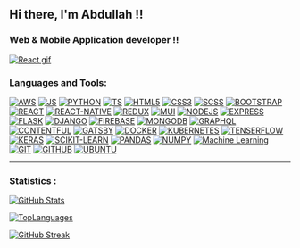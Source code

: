 <!-- ###I'm Abdullah -->

##  Hi there, I'm Abdullah !!

### Web & Mobile Application developer !!

[![React gif](/resource/image.gif)](#)


<!--
- 🌱 I’m currently learning AWS
- 🥅 2021 Goals: Contribute more to Open Source projects
- -->


### Languages and Tools:


[![AWS](https://img.shields.io/badge/AWS%20-%23FF9900.svg?&style=for-the-badge&logo=amazon-aws&logoColor=white)](#)
[![JS](https://img.shields.io/badge/javascript%20-%23323330.svg?&style=for-the-badge&logo=javascript&logoColor=%23F7DF1E)](#)
[![PYTHON](https://img.shields.io/badge/python%20-%2314354C.svg?&style=for-the-badge&logo=python&logoColor=white)](#)
[![TS](https://img.shields.io/badge/typescript%20-%23007ACC.svg?&style=for-the-badge&logo=typescript&logoColor=white)](#)
[![HTML5](https://img.shields.io/badge/html5%20-%23E34F26.svg?&style=for-the-badge&logo=html5&logoColor=white)](#)
[![CSS3](https://img.shields.io/badge/css3%20-%231572B6.svg?&style=for-the-badge&logo=css3&logoColor=white)](#)
[![SCSS](https://img.shields.io/badge/Scss-CC6699?&style=for-the-badge&logo=sass&logoColor=white)](#)
[![BOOTSTRAP](https://img.shields.io/badge/bootstrap%20-%23563D7C.svg?&style=for-the-badge&logo=bootstrap&logoColor=white)](#)
[![REACT](https://img.shields.io/badge/React-0081cb?&style=for-the-badge&logo=react&logoColor=white)](#)
[![REACT-NATIVE](https://img.shields.io/badge/React%20Native-0081A5?&style=for-the-badge&logo=react&logoColor=white)](#)
[![REDUX](https://img.shields.io/badge/Redux-764ABC?&style=for-the-badge&logo=redux&logoColor=white)](#)
[![MUI](https://img.shields.io/badge/material%20ui%20-%230081CB.svg?&style=for-the-badge&logo=material-ui&logoColor=white)](#)
[![NODEJS](https://img.shields.io/badge/Nodejs-339933?&style=for-the-badge&logo=Node-dot-js&logoColor=white)](#)
[![EXPRESS](https://img.shields.io/badge/Express-000000?&style=for-the-badge&logo=express&logoColor=white)](#)
[![FLASK](https://img.shields.io/badge/Flask-000000?&style=for-the-badge&logo=flask&logoColor=white)](#)
[![DJANGO](https://img.shields.io/badge/django-092E20?&style=for-the-badge&logo=django&logoColor=white)](#)
[![FIREBASE](https://img.shields.io/badge/firebase%20-%23039BE5.svg?&style=for-the-badge&logo=firebase)](#)
[![MONGODB](https://img.shields.io/badge/MongoDB-%234ea94b.svg?&style=for-the-badge&logo=mongodb&logoColor=white)](#)
[![GRAPHQL](https://img.shields.io/badge/GraphQL-E10098?&style=for-the-badge&logo=graphql&logoColor=white)](#)
[![CONTENTFUL](https://img.shields.io/badge/contentful-2478CC?&style=for-the-badge&logo=contentful&logoColor=white)](#)
[![GATSBY](https://img.shields.io/badge/Gatsby-663399?&style=for-the-badge&logo=gatsby&logoColor=white)](#)
[![DOCKER](https://img.shields.io/badge/Docker-2496ED?&style=for-the-badge&logo=docker&logoColor=white)](#)
[![KUBERNETES](https://img.shields.io/badge/kubernetes-326CE5?&style=for-the-badge&logo=kubernetes&logoColor=white)](#)
[![TENSERFLOW](https://img.shields.io/badge/Tensorflow-FF6F00?&style=for-the-badge&logo=tensorflow&logoColor=white)](#)
[![KERAS](https://img.shields.io/badge/Keras%20-%23D00000.svg?&style=for-the-badge&logo=Keras&logoColor=white)](#)
[![SCIKIT-LEARN](https://img.shields.io/badge/Scikit%20Learn-F7931E?&style=for-the-badge&logo=scikit-learn&logoColor=white)](#)
[![PANDAS](https://img.shields.io/badge/pandas%20-%23150458.svg?&style=for-the-badge&logo=pandas&logoColor=white)](#)
[![NUMPY](https://img.shields.io/badge/numpy%20-%23013243.svg?&style=for-the-badge&logo=numpy&logoColor=white)](#)
[![Machine Learning](https://img.shields.io/badge/Machine%20Learning-076d7a?&style=for-the-badge&logo=graphql&logoColor=white)](#)
[![GIT](https://img.shields.io/badge/git%20-%23F05033.svg?&style=for-the-badge&logo=git&logoColor=white)](#)
[![GITHUB](https://img.shields.io/badge/github-181717?&style=for-the-badge&logo=github&logoColor=white)](#)
[![UBUNTU](https://img.shields.io/badge/Ubuntu-E95420?style=for-the-badge&logo=ubuntu&logoColor=white)](#)


<!-- [![MARKDOWN](https://img.shields.io/badge/markdown-%23000000.svg?&style=for-the-badge&logo=markdown&logoColor=white)](#)
[![SHELL](https://img.shields.io/badge/shell_script%20-%23121011.svg?&style=for-the-badge&logo=gnu-bash&logoColor=white)](#)
[![POSTMAN](https://img.shields.io/badge/Postman-FF6C37?&style=for-the-badge&logo=postman&logoColor=white)](#)
[![VSCODE](https://img.shields.io/badge/VScode-007ACC?&style=for-the-badge&logo=visual%20studio%20code&logoColor=white)](#) -->


<!-- [![Artificial Intelligence](https://img.shields.io/badge/Artificial%20Intelligence-181717?&style=for-the-badge&logoColor=white)](#) -->
<!-- [![JUPYTER](https://img.shields.io/badge/Jupyter%20-%23F37626.svg?&style=for-the-badge&logo=Jupyter&logoColor=white)](#) -->
<!-- [![POSTGRESSQL](https://img.shields.io/badge/postgres-%23316192.svg?&style=for-the-badge&logo=postgresql&logoColor=white)](#) -->
<!-- [![MYSQL](https://img.shields.io/badge/mysql-%2300f.svg?&style=for-the-badge&logo=mysql&logoColor=white)](#) -->

---

### Statistics :


[![GitHub Stats](https://github-readme-stats.vercel.app/api?username=abdullah-jamshed&show_icons=true&hide_border=true)](#)

[![TopLanguages](https://github-readme-stats.vercel.app/api/top-langs/?username=abdullah-jamshed&theme=white&layout=compact&show_icons=true&hide_border=true&langs_count=10&hide=css,html)](#)

[![GitHub Streak](https://github-readme-streak-stats.herokuapp.com/?user=abdullah-jamshed&theme=default)](#)
















































<!--<p id="badge" float="left">
 <a href="#badge"> 
 <img alt="AWS" src="https://img.shields.io/badge/AWS%20-%23FF9900.svg?&style=for-the-badge&logo=amazon-aws&logoColor=white"/> 
<img alt="Python" src="https://img.shields.io/badge/python%20-%2314354C.svg?&style=for-the-badge&logo=python&logoColor=white"/>
<img alt="JavaScript" src="https://img.shields.io/badge/javascript%20-%23323330.svg?&style=for-the-badge&logo=javascript&logoColor=%23F7DF1E"/>
<img alt="TypeScript" src="https://img.shields.io/badge/typescript%20-%23007ACC.svg?&style=for-the-badge&logo=typescript&logoColor=white"/>
<img alt="Material UI" src="https://img.shields.io/badge/material%20ui%20-%230081CB.svg?&style=for-the-badge&logo=material-ui&logoColor=white"/>
<img alt="Git" src="https://img.shields.io/badge/git%20-%23F05033.svg?&style=for-the-badge&logo=git&logoColor=white"/>
<img alt="Firebase" src="https://img.shields.io/badge/firebase%20-%23039BE5.svg?&style=for-the-badge&logo=firebase"/>
<img alt="Keras" src="https://img.shields.io/badge/Keras%20-%23D00000.svg?&style=for-the-badge&logo=Keras&logoColor=white"/>
<img alt="Pandas" src="https://img.shields.io/badge/pandas%20-%23150458.svg?&style=for-the-badge&logo=pandas&logoColor=white" />
<img alt="NumPy" src="https://img.shields.io/badge/numpy%20-%23013243.svg?&style=for-the-badge&logo=numpy&logoColor=white" />
<img alt="HTML5" src="https://img.shields.io/badge/html5%20-%23E34F26.svg?&style=for-the-badge&logo=html5&logoColor=white"/>
<img alt="CSS3" src="https://img.shields.io/badge/css3%20-%231572B6.svg?&style=for-the-badge&logo=css3&logoColor=white"/>
<img alt="Bootstrap" src="https://img.shields.io/badge/bootstrap%20-%23563D7C.svg?&style=for-the-badge&logo=bootstrap&logoColor=white"/>
<img alt="Postgres" src ="https://img.shields.io/badge/postgres-%23316192.svg?&style=for-the-badge&logo=postgresql&logoColor=white"/>
 <img alt="MySQL" src="https://img.shields.io/badge/mysql-%2300f.svg?&style=for-the-badge&logo=mysql&logoColor=white"/> 
<img alt="MongoDB" src ="https://img.shields.io/badge/MongoDB-%234ea94b.svg?&style=for-the-badge&logo=mongodb&logoColor=white"/>
<img alt="SQLite" src ="https://img.shields.io/badge/sqlite-%2307405e.svg?&style=for-the-badge&logo=sqlite&logoColor=white"/> 
<img alt="Ubuntu" src="https://img.shields.io/badge/Ubuntu-E95420?style=for-the-badge&logo=ubuntu&logoColor=white" />
<img alt="Markdown" src="https://img.shields.io/badge/markdown-%23000000.svg?&style=for-the-badge&logo=markdown&logoColor=white"/> 
<img alt="Shell Script" src="https://img.shields.io/badge/shell_script%20-%23121011.svg?&style=for-the-badge&logo=gnu-bash&logoColor=white"/>
<img alt="React" src="https://img.shields.io/badge/React-0081cb?&style=for-the-badge&logo=react&logoColor=white"/>
<img alt="React-Native" src="https://img.shields.io/badge/React%20Native-0081A5?&style=for-the-badge&logo=react&logoColor=white"/>
<img alt="Flask" src="https://img.shields.io/badge/Flask-000000?&style=for-the-badge&logo=flask&logoColor=white"/>
<img alt="Django" src="https://img.shields.io/badge/django-092E20?&style=for-the-badge&logo=django&logoColor=white"/> 
<img alt="Contentful" src="https://img.shields.io/badge/contentful-2478CC?&style=for-the-badge&logo=contentful&logoColor=white"/>
<img alt="Gatsby" src="https://img.shields.io/badge/Gatsby-663399?&style=for-the-badge&logo=gatsby&logoColor=white"/> 
<img alt="Docker" src="https://img.shields.io/badge/Docker-2496ED?&style=for-the-badge&logo=docker&logoColor=white"/>
<img alt="KUBERNETES" src="https://img.shields.io/badge/kubernetes-326CE5?&style=for-the-badge&logo=kubernetes&logoColor=white"/>
<img alt="Redux" src="https://img.shields.io/badge/Redux-764ABC?&style=for-the-badge&logo=redux&logoColor=white"/>
<img alt="Sass" src="https://img.shields.io/badge/Sass-CC6699?&style=for-the-badge&logo=sass&logoColor=white"/>
<img alt="Tensorflow" src="https://img.shields.io/badge/Tensorflow-FF6F00?&style=for-the-badge&logo=tensorflow&logoColor=white"/>
<img alt="Scikit Learn" src="https://img.shields.io/badge/Scikit%20Learn-F7931E?&style=for-the-badge&logo=scikit-learn&logoColor=white"/>
<img alt="Nodejs" src="https://img.shields.io/badge/Nodejs-339933?&style=for-the-badge&logo=Node.js&logoColor=white"/>
<img alt="Express" src="https://img.shields.io/badge/Express-000000?&style=for-the-badge&logo=express&logoColor=white"/>
<img alt="GraphQL" src="https://img.shields.io/badge/GraphQL-E10098?&style=for-the-badge&logo=graphql&logoColor=white"/>
<img alt="Postman" src="https://img.shields.io/badge/Postman-FF6C37?&style=for-the-badge&logo=postman&logoColor=white"/>
<img alt="VS code" src="https://img.shields.io/badge/VScode-007ACC?&style=for-the-badge&logo=visual%20studio%20code&logoColor=white"/>
<img alt="Jupyter" src="https://img.shields.io/badge/Jupyter%20-%23F37626.svg?&style=for-the-badge&logo=Jupyter&logoColor=white" />
<img alt="GitHUb" src="https://img.shields.io/badge/github-181717?&style=for-the-badge&logo=github&logoColor=white"/>
<img alt="Artificial Intelligence" src="https://img.shields.io/badge/Artificial%20Intelligence-181717?&style=for-the-badge&logoColor=white"/>
<img alt="Machine Learing" src="https://img.shields.io/badge/Machine%20Learning-31B8BB?&style=for-the-badge&logoColor=white"/>
 </a> 
</p> -->



 <!-- [![GitHub Stats](https://github-readme-stats.vercel.app/api?username=abdullah-jamshed&show_icons=true&hide_border=true)](https://github.com/anuraghazra/github-readme-stats) -->

<!--[![TopLanguages](https://github-readme-stats.vercel.app/api/top-langs/?username=abdullah-jamshed&theme=white&layout=compact&show_icons=true&hide_border=true&langs_count=10&hide=css,html)](https://github.com/anuraghazra/github-readme-stats) -->

<!-- [![GitHub Streak](https://github-readme-streak-stats.herokuapp.com/?user=abdullah-jamshed&theme=default)](https://git.io/streak-stats) -->
   


<!--  <a href="#">
   <img align="left" alt="Abdullah Jamshed's GitHub Stats"
   src="https://github-readme-stats.vercel.app/api?username=abdullah-jamshed&show_icons=true&hide_border=true" />
   --------
  // <img align="left" alt="Abdullah Jamshed's GitHub Stats"
   src="https://github-readme-stats.vercel.app/api?username=abdullah-jamshed&show_icons=true&hide_border=true&bg_color=00000000" /> 
</a>    -->  


<!-- <a href="#">
 <img align="left" alt="Abdullah Jamshed's GitHub Stats" src="https://github-readme-stats.vercel.app/api/top-langs/?username=abdullah-jamshed&theme=white&layout=compact&show_icons=true&hide_border=true&langs_count=10&hide=css,html" />
---------
// <img align="left" alt="Abdullah Jamshed's GitHub Stats" src="https://github-readme-stats.vercel.app/api/top-langs/?username=abdullah-jamshed&theme=white&layout=compact&show_icons=true&hide_border=true&langs_count=10&hide=css,html&bg_color=00000000" /> 
</a> 
-->


<!-- <a href="#"><p><img align="center" src="https://github-readme-streak-stats.herokuapp.com/?user=abdullah-jamshed"  /></p></a> -->

                                                                                                                              
                                                                                                                              
                                                                                                                              
  


